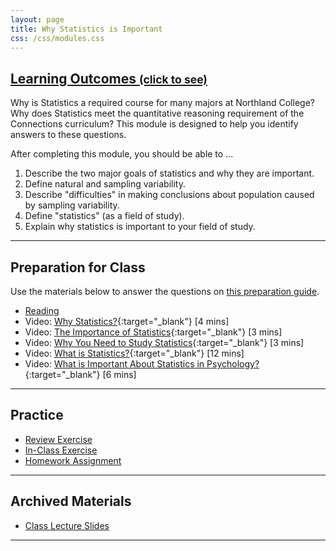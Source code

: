 ```yaml
---
layout: page
title: Why Statistics is Important
css: /css/modules.css
---
```


<div class="panel-group-ILOs">
  <div class="panel panel-default">
    <div class="panel-heading">
      <h2 class="panel-title">
        <a data-toggle="collapse" href="#ILOs">Learning Outcomes <small>(click to see)</small></a>
      </h2>
    </div>
    <div id="ILOs" class="panel-collapse collapse">
      <div class="panel-body">
Why is Statistics a required course for many majors at Northland College?  Why does Statistics meet the quantitative reasoning requirement of the Connections curriculum?  This module is designed to help you identify answers to these questions.

<p>After completing this module, you should be able to ...</p>

<ol>
  <li>Describe the two major goals of statistics and why they are important.</li>
  <li>Define natural and sampling variability.</li>
  <li>Describe "difficulties" in making conclusions about population caused by sampling variability.</li>
  <li>Define "statistics" (as a field of study).</li>
  <li>Explain why statistics is important to your field of study.</li>
</ol>
      </div>
    </div>
  </div>
</div>

----

## Preparation for Class

Use the materials below to answer the questions on [this preparation guide](WhyStats_Prep).

* [Reading](../book/1_IntroStats.pdf)
* Video: [Why Statistics?](https://www.youtube.com/v/yxXsPc0bphQ?version=3&autoplay=1){:target="_blank"} [4 mins]
* Video: [The Importance of Statistics](https://www.youtube.com/v/gOzlQ_EyJ0o?version=3&autoplay=1){:target="_blank"} [3 mins]
* Video: [Why You Need to Study Statistics](https://www.youtube.com/v/wV0Ks7aS7YI?version=3&autoplay=1){:target="_blank"} [3 mins]
* Video: [What is Statistics?](https://www.youtube.com/v/5YsiVJFSwGo?version=3&start=35&autoplay=1){:target="_blank"} [12 mins]
* Video: [What is Important About Statistics in Psychology?](https://www.youtube.com/v/yl_yuxHFIXc?version=3&start=18&end=333&autoplay=1){:target="_blank"} [6 mins]

----

## Practice

* [Review Exercise](WhyStats_RevEx)
* [In-Class Exercise](WhyStats_CE)
* [Homework Assignment](WhyStats_HW)

----

## Archived Materials

* [Class Lecture Slides](WhyStats_PPT.pptx)

----
